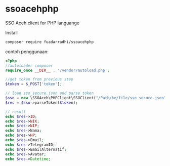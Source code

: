 # ssoacehphp

SSO Aceh client for PHP languange

Install
```bash
composer require fuadarradhi/ssoacehphp
```

contoh penggunaan:
```php
<?php
//autoloader composer
require_once __DIR__ . '/vendor/autoload.php';

//get token from previous step
$token = $_POST['token'];

// load sso_secure.json and parse token
$sso = new \SSOAceh\PHPClient\SSOClient("/Path/ke/file/sso_secure.json");
$res = $sso->parseToken($token);

// result 
echo $res->ID;
echo $res->NIK;
echo $res->NIP;
echo $res->Nama;
echo $res->HP;
echo $res->Email;
echo $res->TelegramID;
echo $res->EmailAlternatif;
echo $res->Avatar;
echo $res->Datetime;

```
